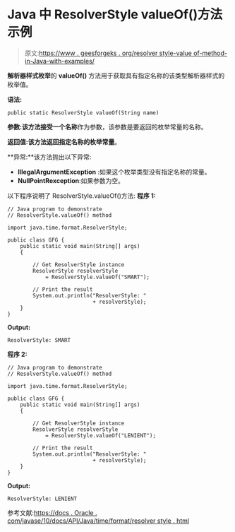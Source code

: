 # Java 中 ResolverStyle valueOf()方法示例

> 原文:[https://www . geesforgeks . org/resolver style-value of-method-in-Java-with-examples/](https://www.geeksforgeeks.org/resolverstyle-valueof-method-in-java-with-examples/)

**解析器样式枚举**的 **valueOf()** 方法用于获取具有指定名称的该类型解析器样式的枚举值。

**语法:**

```
public static ResolverStyle valueOf(String name)

```

**参数:**该方法接受一个**名称**作为参数，该参数是要返回的枚举常量的名称。

**返回值:**该方法返回指定名称的**枚举常量**。

**异常:**该方法抛出以下异常:

*   **IllegalArgumentException** :如果这个枚举类型没有指定名称的常量。
*   **NullPointRexception**:如果参数为空。

以下程序说明了 ResolverStyle.valueOf()方法:
**程序 1:**

```
// Java program to demonstrate
// ResolverStyle.valueOf() method

import java.time.format.ResolverStyle;

public class GFG {
    public static void main(String[] args)
    {

        // Get ResolverStyle instance
        ResolverStyle resolverStyle
            = ResolverStyle.valueOf("SMART");

        // Print the result
        System.out.println("ResolverStyle: "
                           + resolverStyle);
    }
}
```

**Output:**

```
ResolverStyle: SMART

```

**程序 2:**

```
// Java program to demonstrate
// ResolverStyle.valueOf() method

import java.time.format.ResolverStyle;

public class GFG {
    public static void main(String[] args)
    {

        // Get ResolverStyle instance
        ResolverStyle resolverStyle
            = ResolverStyle.valueOf("LENIENT");

        // Print the result
        System.out.println("ResolverStyle: "
                           + resolverStyle);
    }
}
```

**Output:**

```
ResolverStyle: LENIENT

```

参考文献:[https://docs . Oracle . com/javase/10/docs/API/Java/time/format/resolver style . html](https://docs.oracle.com/javase/10/docs/api/java/time/format/ResolverStyle.html)